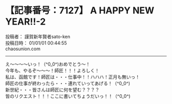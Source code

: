 # 【記事番号：7127】 A HAPPY NEW YEAR!!-2

投稿者： 謹賀新年賢者sato-ken  
投稿日時： 01/01/01 00:44:55  
chaosunion.com

---

え～～～～いっ！（^0_0^)おめでとう～！  
今年も、やるぞ～～～！師匠！！！よろしく！  
私は、函館です！師匠は・・・仕事中！！ハハハ！正月も無いっ！  
師匠の仕事が終わったら・・・連れていってあげる！（^0_0^)  
新世紀・・・皆さんは師匠に何を望む？？？？  
皆のリクエスト！！！ここに書いてちょうだいっ！！（^0_0^)